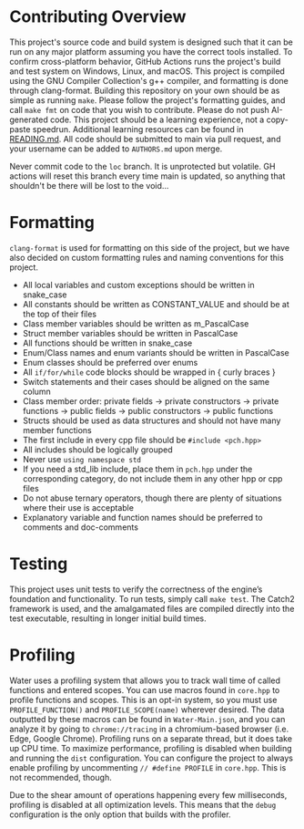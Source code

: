 # Contributing Overview
This project's source code and build system is designed such that it can be run on any major platform assuming you have the correct tools installed. To confirm cross-platform behavior, GitHub Actions runs the project's build and test system on Windows, Linux, and macOS. This project is compiled using the GNU Compiler Collection's g++ compiler, and formatting is done through clang-format. Building this repository on your own should be as simple as running `make`. Please follow the project's formatting guides, and call `make fmt` on code that you wish to contribute. Please do not push AI-generated code. This project should be a learning experience, not a copy-paste speedrun. Additional learning resources can be found in [READING.md](READING.md). All code should be submitted to main via pull request, and your username can be added to `AUTHORS.md` upon merge.

Never commit code to the `loc` branch. It is unprotected but volatile. GH actions will reset this branch every time main is updated, so anything that shouldn't be there will be lost to the void...

# Formatting
`clang-format` is used for formatting on this side of the project, but we have also decided on custom formatting rules and naming conventions for this project.
- All local variables and custom exceptions should be written in snake_case
- All constants should be written as CONSTANT_VALUE and should be at the top of their files
- Class member variables should be written as m_PascalCase
- Struct member variables should be written in PascalCase
- All functions should be written in snake_case
- Enum/Class names and enum variants should be written in PascalCase
- Enum classes should be preferred over enums
- All `if/for/while` code blocks should be wrapped in { curly braces }
- Switch statements and their cases should be aligned on the same column
- Class member order: private fields -> private constructors -> private functions -> public fields -> public constructors -> public functions
- Structs should be used as data structures and should not have many member functions
- The first include in every cpp file should be `#include <pch.hpp>`
- All includes should be logically grouped
- Never use `using namespace std`
- If you need a std_lib include, place them in `pch.hpp` under the corresponding category, do not include them in any other hpp or cpp files
- Do not abuse ternary operators, though there are plenty of situations where their use is acceptable
- Explanatory variable and function names should be preferred to comments and doc-comments

# Testing
This project uses unit tests to verify the correctness of the engine’s foundation and functionality. To run tests, simply call `make test`. The Catch2 framework is used, and the amalgamated files are compiled directly into the test executable, resulting in longer initial build times. 

# Profiling
Water uses a profiling system that allows you to track wall time of called functions and entered scopes. You can use macros found in `core.hpp` to profile functions and scopes. This is an opt-in system, so you must use `PROFILE_FUNCTION()` and `PROFILE_SCOPE(name)` wherever desired. The data outputted by these macros can be found in `Water-Main.json`, and you can analyze it by going to `chrome://tracing` in a chromium-based browser (i.e. Edge, Google Chrome). Profiling runs on a separate thread, but it does take up CPU time. To maximize performance, profiling is disabled when building and running the `dist` configuration. You can configure the project to always enable profiling by uncommenting `// #define PROFILE` in `core.hpp`. This is not recommended, though.

Due to the shear amount of operations happening every few milliseconds, profiling is disabled at all optimization levels. This means that the `debug` configuration is the only option that builds with the profiler. 